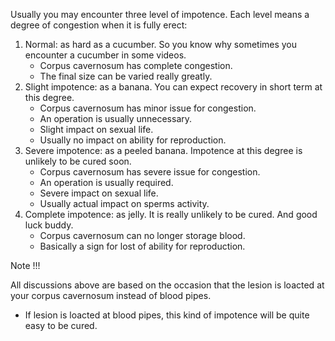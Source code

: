 Usually you may encounter three level of impotence. Each level means a degree of congestion when it is fully erect:

1. Normal: as hard as a cucumber. So you know why sometimes you encounter a cucumber in some videos.
    * Corpus cavernosum has complete congestion.
    * The final size can be varied really greatly.
2. Slight impotence: as a banana. You can expect recovery in short term at this degree.
    * Corpus cavernosum has minor issue for congestion.
    * An operation is usually unnecessary.
    * Slight impact on sexual life.
    * Usually no impact on ability for reproduction.
3. Severe impotence: as a peeled banana. Impotence at this degree is unlikely to be cured soon.
    * Corpus cavernosum has severe issue for congestion.
    * An operation is usually required.
    * Severe impact on sexual life.
    * Usually actual impact on sperms activity.
4. Complete impotence: as jelly. It is really unlikely to be cured. And good luck buddy.
    * Corpus cavernosum can no longer storage blood.
    * Basically a sign for lost of ability for reproduction.

Note !!!

All discussions above are based on the occasion that the lesion is loacted at your corpus cavernosum instead of blood pipes.
* If lesion is loacted at blood pipes, this kind of impotence will be quite easy to be cured.
